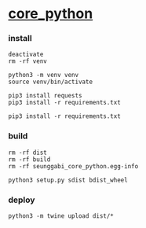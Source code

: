 # [core_python](https://pypi.org/project/seunggabi-core-python/)

### install
```shell
deactivate
rm -rf venv

python3 -m venv venv
source venv/bin/activate

pip3 install requests
pip3 install -r requirements.txt
```
```shell
pip3 install -r requirements.txt
```

### build
```shell
rm -rf dist
rm -rf build
rm -rf seunggabi_core_python.egg-info

python3 setup.py sdist bdist_wheel
```

### deploy
```shell
python3 -m twine upload dist/*
```